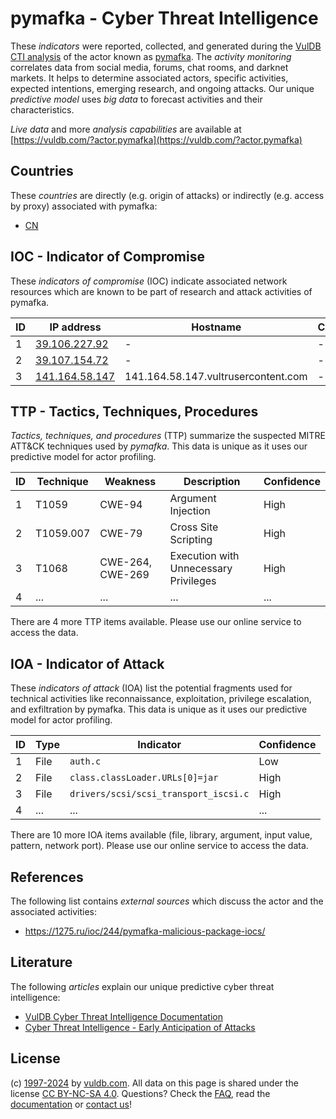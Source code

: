 # pymafka - Cyber Threat Intelligence

These _indicators_ were reported, collected, and generated during the [VulDB CTI analysis](https://vuldb.com/?kb.cti) of the actor known as [pymafka](https://vuldb.com/?actor.pymafka). The _activity monitoring_ correlates data from social media, forums, chat rooms, and darknet markets. It helps to determine associated actors, specific activities, expected intentions, emerging research, and ongoing attacks. Our unique _predictive model_ uses _big data_ to forecast activities and their characteristics.

_Live data_ and more _analysis capabilities_ are available at [https://vuldb.com/?actor.pymafka](https://vuldb.com/?actor.pymafka)

## Countries

These _countries_ are directly (e.g. origin of attacks) or indirectly (e.g. access by proxy) associated with pymafka:

* [CN](https://vuldb.com/?country.cn)

## IOC - Indicator of Compromise

These _indicators of compromise_ (IOC) indicate associated network resources which are known to be part of research and attack activities of pymafka.

ID | IP address | Hostname | Campaign | Confidence
-- | ---------- | -------- | -------- | ----------
1 | [39.106.227.92](https://vuldb.com/?ip.39.106.227.92) | - | - | High
2 | [39.107.154.72](https://vuldb.com/?ip.39.107.154.72) | - | - | High
3 | [141.164.58.147](https://vuldb.com/?ip.141.164.58.147) | 141.164.58.147.vultrusercontent.com | - | Medium

## TTP - Tactics, Techniques, Procedures

_Tactics, techniques, and procedures_ (TTP) summarize the suspected MITRE ATT&CK techniques used by _pymafka_. This data is unique as it uses our predictive model for actor profiling.

ID | Technique | Weakness | Description | Confidence
-- | --------- | -------- | ----------- | ----------
1 | T1059 | CWE-94 | Argument Injection | High
2 | T1059.007 | CWE-79 | Cross Site Scripting | High
3 | T1068 | CWE-264, CWE-269 | Execution with Unnecessary Privileges | High
4 | ... | ... | ... | ...

There are 4 more TTP items available. Please use our online service to access the data.

## IOA - Indicator of Attack

These _indicators of attack_ (IOA) list the potential fragments used for technical activities like reconnaissance, exploitation, privilege escalation, and exfiltration by pymafka. This data is unique as it uses our predictive model for actor profiling.

ID | Type | Indicator | Confidence
-- | ---- | --------- | ----------
1 | File | `auth.c` | Low
2 | File | `class.classLoader.URLs[0]=jar` | High
3 | File | `drivers/scsi/scsi_transport_iscsi.c` | High
4 | ... | ... | ...

There are 10 more IOA items available (file, library, argument, input value, pattern, network port). Please use our online service to access the data.

## References

The following list contains _external sources_ which discuss the actor and the associated activities:

* https://1275.ru/ioc/244/pymafka-malicious-package-iocs/

## Literature

The following _articles_ explain our unique predictive cyber threat intelligence:

* [VulDB Cyber Threat Intelligence Documentation](https://vuldb.com/?kb.cti)
* [Cyber Threat Intelligence - Early Anticipation of Attacks](https://www.scip.ch/en/?labs.20201022)

## License

(c) [1997-2024](https://vuldb.com/?kb.changelog) by [vuldb.com](https://vuldb.com/?kb.about). All data on this page is shared under the license [CC BY-NC-SA 4.0](https://creativecommons.org/licenses/by-nc-sa/4.0/). Questions? Check the [FAQ](https://vuldb.com/?kb.faq), read the [documentation](https://vuldb.com/?kb) or [contact us](https://vuldb.com/?contact)!

